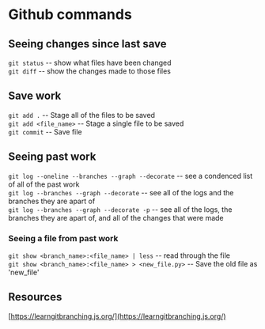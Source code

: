 # Github commands

## Seeing changes since last save

`git status` -- show what files have been changed  
`git diff` -- show the changes made to those files  

## Save work

`git add .` -- Stage all of the files to be saved  
`git add <file_name>` -- Stage a single file to be saved  
`git commit` -- Save file  

## Seeing past work

`git log --oneline --branches --graph --decorate` -- see a condenced list of all of the past work  
`git log --branches --graph --decorate` -- see all of the logs and the branches they are apart of  
`git log --branches --graph --decorate -p` -- see all of the logs, the branches they are apart of, and all of the changes that were made  

### Seeing a file from past work

`git show <branch_name>:<file_name> | less`  -- read through the file  
`git show <branch_name>:<file_name> > <new_file.py>`  -- Save the old file as 'new_file'  


## Resources

[https://learngitbranching.js.org/](https://learngitbranching.js.org/)  
